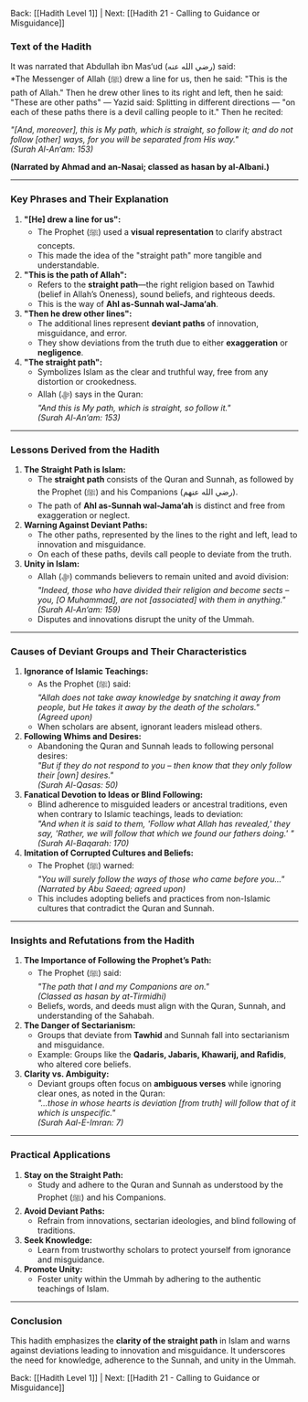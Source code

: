 Back: [[Hadith Level 1]] | Next: [[Hadith 21 - Calling to Guidance or Misguidance]]
### Text of the Hadith
It was narrated that Abdullah ibn Mas‘ud (رضي الله عنه) said:  
*The Messenger of Allah (ﷺ) drew a line for us, then he said: "This is the path of Allah." Then he drew other lines to its right and left, then he said: "These are other paths" — Yazid said: Splitting in different directions — "on each of these paths there is a devil calling people to it." Then he recited:  
 
*"[And, moreover], this is My path, which is straight, so follow it; and do not follow [other] ways, for you will be separated from His way."*  
*(Surah Al-An‘am: 153)*  
 
**(Narrated by Ahmad and an-Nasai; classed as hasan by al-Albani.)**

---

### Key Phrases and Their Explanation
1. **"[He] drew a line for us":**
   - The Prophet (ﷺ) used a **visual representation** to clarify abstract concepts.
   - This made the idea of the "straight path" more tangible and understandable.
2. **"This is the path of Allah":**
   - Refers to the **straight path**—the right religion based on Tawhid (belief in Allah’s Oneness), sound beliefs, and righteous deeds.
   - This is the way of **Ahl as-Sunnah wal-Jama‘ah**.
3. **"Then he drew other lines":**
   - The additional lines represent **deviant paths** of innovation, misguidance, and error.  
   - They show deviations from the truth due to either **exaggeration** or **negligence**.
4. **"The straight path":**
   - Symbolizes Islam as the clear and truthful way, free from any distortion or crookedness.
   - Allah (ﷻ) says in the Quran:  
     *"And this is My path, which is straight, so follow it."*  
     *(Surah Al-An‘am: 153)*

---

### Lessons Derived from the Hadith
1. **The Straight Path is Islam:**
   - The **straight path** consists of the Quran and Sunnah, as followed by the Prophet (ﷺ) and his Companions (رضي الله عنهم).  
   - The path of **Ahl as-Sunnah wal-Jama‘ah** is distinct and free from exaggeration or neglect.
2. **Warning Against Deviant Paths:**
   - The other paths, represented by the lines to the right and left, lead to innovation and misguidance.  
   - On each of these paths, devils call people to deviate from the truth.
3. **Unity in Islam:**
   - Allah (ﷻ) commands believers to remain united and avoid division:  
     *"Indeed, those who have divided their religion and become sects – you, [O Muhammad], are not [associated] with them in anything."*  
     *(Surah Al-An‘am: 159)*  
   - Disputes and innovations disrupt the unity of the Ummah.

---

### Causes of Deviant Groups and Their Characteristics
1. **Ignorance of Islamic Teachings:**
   - As the Prophet (ﷺ) said:  
     *"Allah does not take away knowledge by snatching it away from people, but He takes it away by the death of the scholars."*  
     *(Agreed upon)*  
   - When scholars are absent, ignorant leaders mislead others.
2. **Following Whims and Desires:**
   - Abandoning the Quran and Sunnah leads to following personal desires:  
     *"But if they do not respond to you – then know that they only follow their [own] desires."*  
     *(Surah Al-Qasas: 50)*  
3. **Fanatical Devotion to Ideas or Blind Following:**
   - Blind adherence to misguided leaders or ancestral traditions, even when contrary to Islamic teachings, leads to deviation:  
     *"And when it is said to them, 'Follow what Allah has revealed,' they say, 'Rather, we will follow that which we found our fathers doing.' "*  
     *(Surah Al-Baqarah: 170)*  
4. **Imitation of Corrupted Cultures and Beliefs:**
   - The Prophet (ﷺ) warned:  
     *"You will surely follow the ways of those who came before you..."*  
     *(Narrated by Abu Saeed; agreed upon)*  
   - This includes adopting beliefs and practices from non-Islamic cultures that contradict the Quran and Sunnah.

---

### Insights and Refutations from the Hadith
1. **The Importance of Following the Prophet’s Path:**
   - The Prophet (ﷺ) said:  
     *"The path that I and my Companions are on."*  
     *(Classed as hasan by at-Tirmidhi)*  
   - Beliefs, words, and deeds must align with the Quran, Sunnah, and understanding of the Sahabah.
2. **The Danger of Sectarianism:**
   - Groups that deviate from **Tawhid** and Sunnah fall into sectarianism and misguidance.
   - Example: Groups like the **Qadaris, Jabaris, Khawarij, and Rafidis**, who altered core beliefs.
3. **Clarity vs. Ambiguity:**
   - Deviant groups often focus on **ambiguous verses** while ignoring clear ones, as noted in the Quran:  
     *"...those in whose hearts is deviation [from truth] will follow that of it which is unspecific."*  
     *(Surah Aal-E-Imran: 7)*  

---

### Practical Applications
1. **Stay on the Straight Path:**
   - Study and adhere to the Quran and Sunnah as understood by the Prophet (ﷺ) and his Companions.
2. **Avoid Deviant Paths:**
   - Refrain from innovations, sectarian ideologies, and blind following of traditions.
3. **Seek Knowledge:**
   - Learn from trustworthy scholars to protect yourself from ignorance and misguidance.
4. **Promote Unity:**
   - Foster unity within the Ummah by adhering to the authentic teachings of Islam.

---

### Conclusion
This hadith emphasizes the **clarity of the straight path** in Islam and warns against deviations leading to innovation and misguidance. It underscores the need for knowledge, adherence to the Sunnah, and unity in the Ummah.


Back: [[Hadith Level 1]] | Next: [[Hadith 21 - Calling to Guidance or Misguidance]]